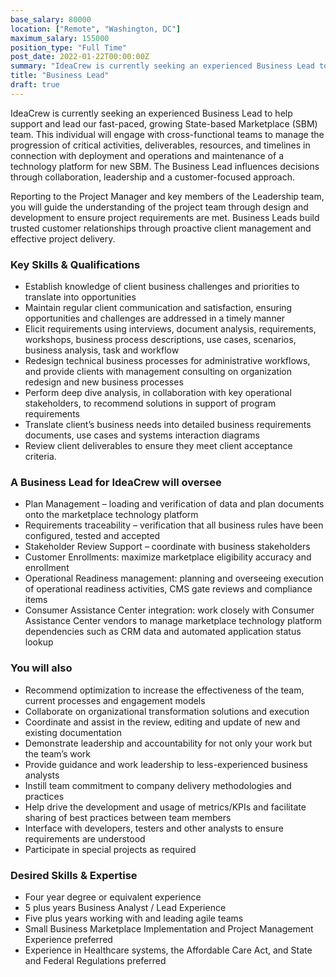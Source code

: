 ```yaml
---
base_salary: 80000
location: ["Remote", "Washington, DC"]
maximum_salary: 155000
position_type: "Full Time"
post_date: 2022-01-22T00:00:00Z
summary: "IdeaCrew is currently seeking an experienced Business Lead to help support and lead our fast-paced, growing State-based Marketplace (SBM) team."
title: "Business Lead"
draft: true
---
```


IdeaCrew is currently seeking an experienced Business Lead to help support and lead our fast-paced, growing State-based Marketplace (SBM) team. This individual will engage with cross-functional teams to manage the progression of critical activities, deliverables, resources, and timelines in connection with deployment and operations and maintenance of a technology platform for new SBM. The Business Lead influences decisions through collaboration, leadership and a customer-focused approach.

Reporting to the Project Manager and key members of the Leadership team, you will guide the understanding of the project team through design and development to ensure project requirements are met. Business Leads build trusted customer relationships through proactive client management and effective project delivery.

### Key Skills & Qualifications

- Establish knowledge of client business challenges and priorities to translate into opportunities
- Maintain regular client communication and satisfaction, ensuring opportunities and challenges are addressed in a timely manner
- Elicit requirements using interviews, document analysis, requirements, workshops, business process descriptions, use cases, scenarios, business analysis, task and workflow
- Redesign technical business processes for administrative workflows, and provide clients with management consulting on organization redesign and new business processes
- Perform deep dive analysis, in collaboration with key operational stakeholders, to recommend solutions in support of program requirements
- Translate client’s business needs into detailed business requirements documents, use cases and systems interaction diagrams
- Review client deliverables to ensure they meet client acceptance criteria.

### A Business Lead for IdeaCrew will oversee

- Plan Management – loading and verification of data and plan documents onto the marketplace technology platform
- Requirements traceability – verification that all business rules have been configured, tested and accepted
- Stakeholder Review Support – coordinate with business stakeholders
- Customer Enrollments: maximize marketplace eligibility accuracy and enrollment
- Operational Readiness management: planning and overseeing execution of operational readiness activities, CMS gate reviews and compliance items
- Consumer Assistance Center integration: work closely with Consumer Assistance Center vendors to manage marketplace technology platform dependencies such as CRM data and automated application status lookup

### You will also

- Recommend optimization to increase the effectiveness of the team, current processes and engagement models
- Collaborate on organizational transformation solutions and execution
- Coordinate and assist in the review, editing and update of new and existing documentation
- Demonstrate leadership and accountability for not only your work but the team’s work
- Provide guidance and work leadership to less-experienced business analysts
- Instill team commitment to company delivery methodologies and practices
- Help drive the development and usage of metrics/KPIs and facilitate sharing of best practices between team members
- Interface with developers, testers and other analysts to ensure requirements are understood
- Participate in special projects as required

### Desired Skills & Expertise

- Four year degree or equivalent experience
- 5 plus years Business Analyst / Lead Experience
- Five plus years working with and leading agile teams
- Small Business Marketplace Implementation and Project Management Experience preferred
- Experience in Healthcare systems, the Affordable Care Act, and State and Federal Regulations preferred
